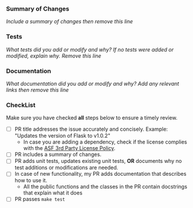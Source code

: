 ### Summary of Changes

_Include a summary of changes then remove this line_

### Tests

_What tests did you add or modify and why? If no tests were added or modified, explain why. Remove this line_

### Documentation

_What documentation did you add or modify and why? Add any relevant links then remove this line_

### CheckList
Make sure you have checked **all** steps below to ensure a timely review.
- [ ] PR title addresses the issue accurately and concisely. Example: "Updates the version of Flask to v1.0.2"
    - In case you are adding a dependency, check if the license complies with the [ASF 3rd Party License Policy](https://www.apache.org/legal/resolved.html#category-x).
- [ ] PR includes a summary of changes. 
- [ ] PR adds unit tests, updates existing unit tests, __OR__ documents why no test additions or modifications are needed.
- [ ] In case of new functionality, my PR adds documentation that describes how to use it.
    - All the public functions and the classes in the PR contain docstrings that explain what it does
- [ ] PR passes `make test`

